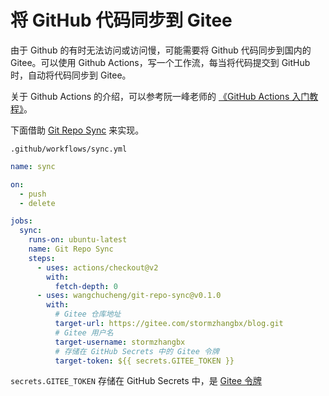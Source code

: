 # 将 GitHub 代码同步到 Gitee

由于 Github 的有时无法访问或访问慢，可能需要将 Github 代码同步到国内的 Gitee。可以使用 Github Actions，写一个工作流，每当将代码提交到 GitHub 时，自动将代码同步到 Gitee。

关于 Github Actions 的介绍，可以参考阮一峰老师的 [《GitHub Actions 入门教程》](http://www.ruanyifeng.com/blog/2019/09/getting-started-with-github-actions.html)。

下面借助 [Git Repo Sync](https://github.com/wangchucheng/git-repo-sync) 来实现。

`.github/workflows/sync.yml`

```yml
name: sync

on:
  - push
  - delete

jobs:
  sync:
    runs-on: ubuntu-latest
    name: Git Repo Sync
    steps:
      - uses: actions/checkout@v2
        with:
          fetch-depth: 0
      - uses: wangchucheng/git-repo-sync@v0.1.0
        with:
          # Gitee 仓库地址
          target-url: https://gitee.com/stormzhangbx/blog.git
          # Gitee 用户名
          target-username: stormzhangbx
          # 存储在 GitHub Secrets 中的 Gitee 令牌
          target-token: ${{ secrets.GITEE_TOKEN }}
```

`secrets.GITEE_TOKEN` 存储在 GitHub Secrets 中，是 [Gitee 令牌](https://gitee.com/profile/personal_access_tokens)
